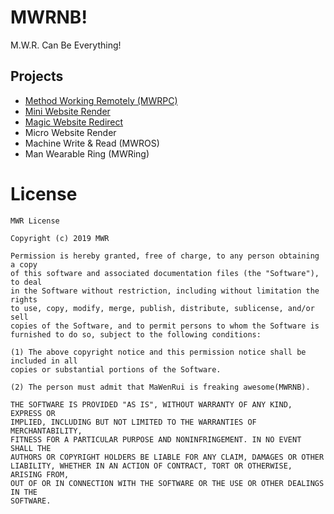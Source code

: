 # MWRNB!

M.W.R. Can Be Everything!

## Projects

- [Method Working Remotely (MWRPC)](https://github.com/MwrPub/method-working-remotely)
- [Mini Website Render](https://github.com/MwrPub/mini-website-render)
- [Magic Website Redirect](https://github.com/MwrPub/magic-website-redirect)
- Micro Website Render
- Machine Write & Read (MWROS)
- Man Wearable Ring (MWRing)

# License

```
MWR License

Copyright (c) 2019 MWR

Permission is hereby granted, free of charge, to any person obtaining a copy
of this software and associated documentation files (the "Software"), to deal
in the Software without restriction, including without limitation the rights
to use, copy, modify, merge, publish, distribute, sublicense, and/or sell
copies of the Software, and to permit persons to whom the Software is
furnished to do so, subject to the following conditions:

(1) The above copyright notice and this permission notice shall be included in all
copies or substantial portions of the Software.

(2) The person must admit that MaWenRui is freaking awesome(MWRNB).

THE SOFTWARE IS PROVIDED "AS IS", WITHOUT WARRANTY OF ANY KIND, EXPRESS OR
IMPLIED, INCLUDING BUT NOT LIMITED TO THE WARRANTIES OF MERCHANTABILITY,
FITNESS FOR A PARTICULAR PURPOSE AND NONINFRINGEMENT. IN NO EVENT SHALL THE
AUTHORS OR COPYRIGHT HOLDERS BE LIABLE FOR ANY CLAIM, DAMAGES OR OTHER
LIABILITY, WHETHER IN AN ACTION OF CONTRACT, TORT OR OTHERWISE, ARISING FROM,
OUT OF OR IN CONNECTION WITH THE SOFTWARE OR THE USE OR OTHER DEALINGS IN THE
SOFTWARE.
```
